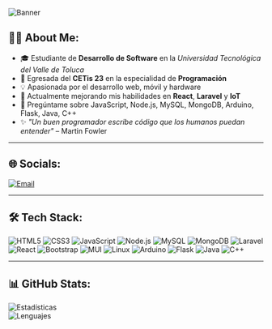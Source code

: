 <!-- Banner -->
![Banner](https://res.cloudinary.com/dobxyacku/image/upload/v1755056748/Verde_Ne%C3%B3n_Futurista_Banner_para_Twitch_ipbnw2.png)

## 👩‍💻 About Me:
- 🎓 Estudiante de **Desarrollo de Software** en la *Universidad Tecnológica del Valle de Toluca*  
- 🎯 Egresada del **CETis 23** en la especialidad de **Programación**  
- 💡 Apasionada por el desarrollo web, móvil y hardware  
- 🌱 Actualmente mejorando mis habilidades en **React**, **Laravel** y **IoT**  
- 💬 Pregúntame sobre JavaScript, Node.js, MySQL, MongoDB, Arduino, Flask, Java, C++  
- ✨ *"Un buen programador escribe código que los humanos puedan entender"* – Martin Fowler  

---

## 🌐 Socials:  
[![Email](https://img.shields.io/badge/Gmail-D14836?logo=gmail&logoColor=white)](mailto:al222310475@gmail.com)

---

## 🛠 Tech Stack:
![HTML5](https://img.shields.io/badge/HTML5-E34F26?logo=html5&logoColor=white)
![CSS3](https://img.shields.io/badge/CSS3-1572B6?logo=css3&logoColor=white)
![JavaScript](https://img.shields.io/badge/JavaScript-F7DF1E?logo=javascript&logoColor=black)
![Node.js](https://img.shields.io/badge/Node.js-6DA55F?logo=node.js&logoColor=white)
![MySQL](https://img.shields.io/badge/MySQL-005C84?logo=mysql&logoColor=white)
![MongoDB](https://img.shields.io/badge/MongoDB-4EA94B?logo=mongodb&logoColor=white)
![Laravel](https://img.shields.io/badge/Laravel-FF2D20?logo=laravel&logoColor=white)
![React](https://img.shields.io/badge/React-20232A?logo=react&logoColor=61DAFB)
![Bootstrap](https://img.shields.io/badge/Bootstrap-7952B3?logo=bootstrap&logoColor=white)
![MUI](https://img.shields.io/badge/MUI-007FFF?logo=mui&logoColor=white)
![Linux](https://img.shields.io/badge/Linux-FCC624?logo=linux&logoColor=black)
![Arduino](https://img.shields.io/badge/Arduino-00979D?logo=arduino&logoColor=white)
![Flask](https://img.shields.io/badge/Flask-000000?logo=flask&logoColor=white)
![Java](https://img.shields.io/badge/Java-ED8B00?logo=java&logoColor=white)
![C++](https://img.shields.io/badge/C++-00599C?logo=c%2b%2b&logoColor=white)

---

## 📊 GitHub Stats:
![Estadísticas](https://github-readme-stats.vercel.app/api?username=fernandaAgustin&show_icons=true&theme=tokyonight)  
![Lenguajes](https://github-readme-stats.vercel.app/api/top-langs/?username=fernandaAgustin&layout=compact&theme=tokyonight)

